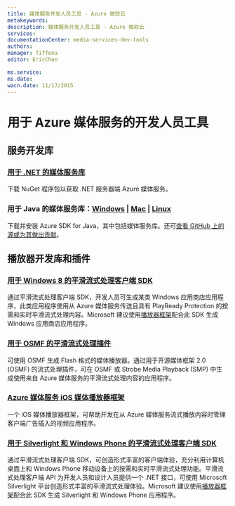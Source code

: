 ```yaml
---
title: 媒体服务开发人员工具 - Azure 微软云
metakeywords: 
description: 媒体服务开发人员工具 - Azure 微软云
services: 
documentationCenter: media-services-dev-tools
authors: 
manager: Tiffena
editor: EricChen

ms.service: 
ms.date: 
wacn.date: 11/17/2015
---
```


<h1>用于 Azure 媒体服务的开发人员工具</h1>
<h2 id="header-0">服务开发库</h2>
<h3><a href="http://nuget.org/packages/windowsazure.mediaservices">用于 .NET 的媒体服务库</a></h3>
<p>下载 NuGet 程序包以获取 .NET 服务器端 Azure 媒体服务。</p>
<h3>用于 Java 的媒体服务库：<a href="../../articles/java-download-azure-sdk.md">Windows</a> | <a href="../../articles/java-download-azure-sdk.md">Mac</a> | <a href="../../articles/java-download-azure-sdk.md">Linux</a></h3>
<p>下载并安装 Azure SDK for Java，其中包括媒体服务库。还可<a href="https://github.com/windowsazure/azure-sdk-for-java/">查看 GitHub 上的源或为其做出贡献</a>。</p>
<h2 id="header-1">播放器开发库和插件</h2>
<h3><a href="http://visualstudiogallery.msdn.microsoft.com/04423d13-3b3e-4741-a01c-1ae29e84fea6">用于 Windows 8 的平滑流式处理客户端 SDK</a></h3>
<p>通过平滑流式处理客户端 SDK，开发人员可生成某类 Windows 应用商店应用程序，此类应用程序使用从 Azure 媒体服务传送且具有 PlayReady Protection 的按需和实时平滑流式处理内容。Microsoft 建议使用<a href="http://playerframework.codeplex.com/">播放器框架</a>配合此 SDK 生成 Windows 应用商店应用程序。</p>
<h3><a href="https://www.microsoft.com/en-us/download/details.aspx?id=36057">用于 OSMF 的平滑流式处理插件</a></h3>
<p>可使用 OSMF 生成 Flash 格式的媒体播放器。通过用于开源媒体框架 2.0 (OSMF) 的流式处理插件，可在 OSMF 或 Strobe Media Playback (SMP) 中生成使用来自 Azure 媒体服务的平滑流式处理内容的应用程序。</p>
<h3><a href="https://github.com/WindowsAzure/azure-media-player-framework">Azure 媒体服务 iOS 媒体播放器框架</a></h3>
<p>一个 iOS 媒体播放器框架，可帮助开发在从 Azure 媒体服务流式播放内容时管理客户端广告插入的视频应用程序。</p>
<h3><a href="http://www.microsoft.com/en-us/download/details.aspx?id=29940">用于 Silverlight 和 Windows Phone 的平滑流式处理客户端 SDK</a></h3>
<p>通过平滑流式处理客户端 SDK，可创造形式丰富的客户端体验，充分利用计算机桌面上和 Windows Phone 移动设备上的按需和实时平滑流式处理功能。平滑流式处理客户端 API 为开发人员和设计人员提供一个 .NET 接口，可使用 Microsoft Silverlight 平台创造形式丰富的平滑流式处理体验。Microsoft 建议使用<a href="http://playerframework.codeplex.com/">播放器框架</a>配合此 SDK 生成 Silverlight 和 Windows Phone 应用程序。</p>

